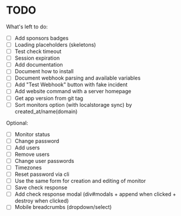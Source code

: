 # TODO

What's left to do:

- [ ] Add sponsors badges
- [ ] Loading placeholders (skeletons)
- [ ] Test check timeout
- [ ] Session expiration
- [ ] Add documentation
- [ ] Document how to install
- [ ] Document webhook parsing and available variables
- [ ] Add "Test Webhook" button with fake incident
- [ ] Add website command with a server homepage
- [ ] Get app version from git tag
- [ ] Sort monitors option (with localstorage sync) by created_at/name(domain)

Optional:

- [ ] Monitor status
- [ ] Change password
- [ ] Add users
- [ ] Remove users
- [ ] Change user passwords
- [ ] Timezones
- [ ] Reset password via cli
- [ ] Use the same form for creation and editing of monitor
- [ ] Save check response
- [ ] Add check response modal (div#modals + append when clicked + destroy when
      clicked)
- [ ] Mobile breadcrumbs (dropdown/select)
